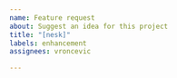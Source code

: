 ```yaml
---
name: Feature request
about: Suggest an idea for this project
title: "[nesk]"
labels: enhancement
assignees: vroncevic

---
```



